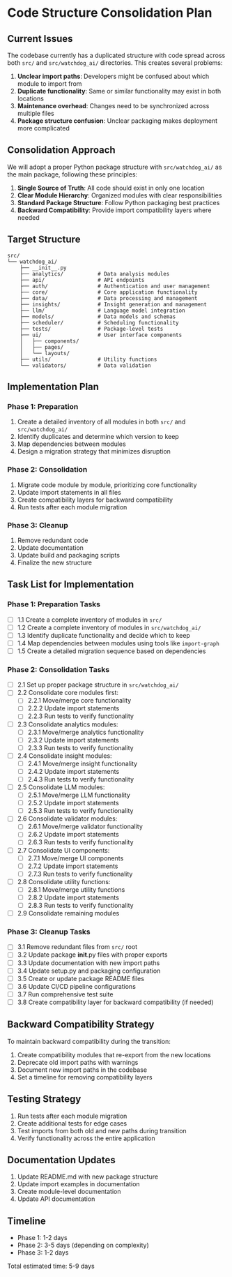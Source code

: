 # Code Structure Consolidation Plan

## Current Issues

The codebase currently has a duplicated structure with code spread across both `src/` and `src/watchdog_ai/` directories. This creates several problems:

1. **Unclear import paths**: Developers might be confused about which module to import from
2. **Duplicate functionality**: Same or similar functionality may exist in both locations
3. **Maintenance overhead**: Changes need to be synchronized across multiple files
4. **Package structure confusion**: Unclear packaging makes deployment more complicated

## Consolidation Approach

We will adopt a proper Python package structure with `src/watchdog_ai/` as the main package, following these principles:

1. **Single Source of Truth**: All code should exist in only one location
2. **Clear Module Hierarchy**: Organized modules with clear responsibilities
3. **Standard Package Structure**: Follow Python packaging best practices
4. **Backward Compatibility**: Provide import compatibility layers where needed

## Target Structure

```
src/
└── watchdog_ai/
    ├── __init__.py
    ├── analytics/           # Data analysis modules
    ├── api/                 # API endpoints
    ├── auth/                # Authentication and user management
    ├── core/                # Core application functionality
    ├── data/                # Data processing and management
    ├── insights/            # Insight generation and management
    ├── llm/                 # Language model integration
    ├── models/              # Data models and schemas
    ├── scheduler/           # Scheduling functionality
    ├── tests/               # Package-level tests
    ├── ui/                  # User interface components
    │   ├── components/
    │   ├── pages/
    │   └── layouts/
    ├── utils/               # Utility functions
    └── validators/          # Data validation
```

## Implementation Plan

### Phase 1: Preparation

1. Create a detailed inventory of all modules in both `src/` and `src/watchdog_ai/`
2. Identify duplicates and determine which version to keep
3. Map dependencies between modules
4. Design a migration strategy that minimizes disruption

### Phase 2: Consolidation

1. Migrate code module by module, prioritizing core functionality
2. Update import statements in all files
3. Create compatibility layers for backward compatibility
4. Run tests after each module migration

### Phase 3: Cleanup

1. Remove redundant code
2. Update documentation
3. Update build and packaging scripts
4. Finalize the new structure

## Task List for Implementation

### Phase 1: Preparation Tasks

- [ ] 1.1 Create a complete inventory of modules in `src/` 
- [ ] 1.2 Create a complete inventory of modules in `src/watchdog_ai/`
- [ ] 1.3 Identify duplicate functionality and decide which to keep
- [ ] 1.4 Map dependencies between modules using tools like `import-graph`
- [ ] 1.5 Create a detailed migration sequence based on dependencies

### Phase 2: Consolidation Tasks

- [ ] 2.1 Set up proper package structure in `src/watchdog_ai/`
- [ ] 2.2 Consolidate core modules first:
  - [ ] 2.2.1 Move/merge core functionality
  - [ ] 2.2.2 Update import statements
  - [ ] 2.2.3 Run tests to verify functionality
- [ ] 2.3 Consolidate analytics modules:
  - [ ] 2.3.1 Move/merge analytics functionality
  - [ ] 2.3.2 Update import statements
  - [ ] 2.3.3 Run tests to verify functionality
- [ ] 2.4 Consolidate insight modules:
  - [ ] 2.4.1 Move/merge insight functionality
  - [ ] 2.4.2 Update import statements
  - [ ] 2.4.3 Run tests to verify functionality
- [ ] 2.5 Consolidate LLM modules:
  - [ ] 2.5.1 Move/merge LLM functionality
  - [ ] 2.5.2 Update import statements
  - [ ] 2.5.3 Run tests to verify functionality
- [ ] 2.6 Consolidate validator modules:
  - [ ] 2.6.1 Move/merge validator functionality
  - [ ] 2.6.2 Update import statements
  - [ ] 2.6.3 Run tests to verify functionality
- [ ] 2.7 Consolidate UI components:
  - [ ] 2.7.1 Move/merge UI components
  - [ ] 2.7.2 Update import statements
  - [ ] 2.7.3 Run tests to verify functionality
- [ ] 2.8 Consolidate utility functions:
  - [ ] 2.8.1 Move/merge utility functions
  - [ ] 2.8.2 Update import statements
  - [ ] 2.8.3 Run tests to verify functionality
- [ ] 2.9 Consolidate remaining modules

### Phase 3: Cleanup Tasks

- [ ] 3.1 Remove redundant files from `src/` root
- [ ] 3.2 Update package __init__.py files with proper exports
- [ ] 3.3 Update documentation with new import paths
- [ ] 3.4 Update setup.py and packaging configuration
- [ ] 3.5 Create or update package README files
- [ ] 3.6 Update CI/CD pipeline configurations
- [ ] 3.7 Run comprehensive test suite
- [ ] 3.8 Create compatibility layer for backward compatibility (if needed)

## Backward Compatibility Strategy

To maintain backward compatibility during the transition:

1. Create compatibility modules that re-export from the new locations
2. Deprecate old import paths with warnings
3. Document new import paths in the codebase
4. Set a timeline for removing compatibility layers

## Testing Strategy

1. Run tests after each module migration
2. Create additional tests for edge cases
3. Test imports from both old and new paths during transition
4. Verify functionality across the entire application

## Documentation Updates

1. Update README.md with new package structure
2. Update import examples in documentation
3. Create module-level documentation
4. Update API documentation

## Timeline

- Phase 1: 1-2 days
- Phase 2: 3-5 days (depending on complexity)
- Phase 3: 1-2 days

Total estimated time: 5-9 days

